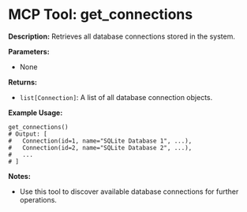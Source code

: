 # MCP Tool: get_connections

**Description:**
Retrieves all database connections stored in the system.

**Parameters:**
- None

**Returns:**
- `list[Connection]`: A list of all database connection objects.

**Example Usage:**
```
get_connections()
# Output: [
#   Connection(id=1, name="SQLite Database 1", ...),
#   Connection(id=2, name="SQLite Database 2", ...),
#   ...
# ]
```

**Notes:**
- Use this tool to discover available database connections for further operations.
